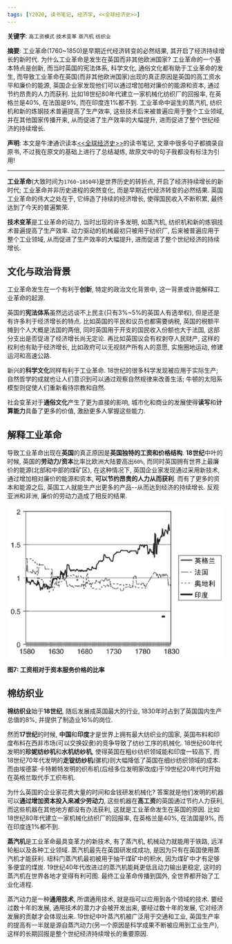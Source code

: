 ```yaml
---
tags: [Y2020, 读书笔记, 经济学, <<全球经济史>>]
---
```


**关键字**: `高工资模式` `技术变革` `蒸汽机` `纺织业`

**摘要**: 工业革命(1760~1850)是早期近代经济转变的必然结果, 其开启了经济持续增长的新时代. 为什么工业革命是发生在英国而非其他欧洲国家? 工业革命的一个基本特点是创新, 而当时英国的宪法体系, 科学文化, 通俗文化都有助于工业革命的发生, 而导致工业革命在英国(而非其他欧洲国家)出现的真正原因是英国的高工资水平和廉价的能源, 英国企业家发现他们可以通过增加相对廉价的能源和资本, 通过节约昂贵的人力而获利. 比如18世纪80年代建立一家机械化纺织厂的回报率, 在英格兰是40%, 在法国是9%, 而在印度连1%都不到. 工业革命中诞生的蒸汽机, 纺织机和新的炼钢技术普遍提高了生产效率, 这些技术后来被普遍应用于整个工业领域, 并在其他国家传播开来, 从而促进了生产效率的大幅提升, 进而促进了整个世纪经济的持续增长.

**声明**: 本文是牛津通识读本[<<全球经济史>>](https://book.douban.com/subject/26345472/)的读书笔记, 文章中很多句子都摘录自原书, 不过我在原文的基础上进行了总结凝练, 故原文中的句子我都没有标注为引用!

---

**工业革命**(大致时间为`1760~1850年`)是世界历史的转折点, 开启了经济持续增长的新时代; 工业革命并非历史进程的突然变化, 而是早期近代经济转变的必然结果. 英国工业革命的伟大之处在于, 它缔造了持续的经济增长, 使得国民收入不断积累, 最终达到了今天的普遍繁荣.

**技术变革**是工业革命的动力, 当时出现的许多发明, 如蒸汽机, 纺织机和新的炼钢技术普遍提高了生产效率. 动力驱动的机械最初只被用于纺织厂, 后来被普遍应用于整个工业领域, 从而促进了生产效率的大幅提升, 进而促进了整个世纪经济的持续增长.

## 文化与政治背景

工业革命发生在一个有利于**创新**, 特定的政治文化背景中, 这一背景或许能解释工业革命的起源.

英国的**宪法体系**虽然远远谈不上民主(只有3%~5%的英国人有选举权), 但是还是有许多利于经济增长的特点. 比如英国的平民和议员也都需要纳税, 英国的税额平摊到个人大概是法国的两倍, 同时英国用于开支的国民收入份额也大于法国, 这部分支出是否促进了经济增长尚无定论. 再比如英国议会有权剥夺人民财产, 这样的权利也有助于经济增长, 比如政府可以无视财产所有人的意愿, 实施圈地运动, 修建运河和高速公路.

新兴的**科学文化**同样有利于工业革命. 18世纪的很多科学发现被应用于实际生产; 自然哲学的成就也让人们意识到可以通过观察自然规律来改善生活; 牛顿的太阳系模型则促使人们重新看待宗教和自然.

社会变革对于**通俗文化**产生了更为直接的影响, 城市化和商业的发展使得**读写**和**计算能力**具备了更多的价值, 激励更多人掌握这些能力.

## 解释工业革命

导致工业革命出现在**英国**的真正原因是**英国独特的工资和价格结构**. **18世纪**中叶的时候, 英国的**劳动力/资本**比率比欧洲大陆要高出`60%`, 而同时英国拥有世界上最廉价的能源(北部和中部的煤矿区), 在这种情况下, 英国企业家发现通过采用新技术, 通过增加相对廉价的能源和资本, **可以节约昂贵的人力从而获利**. 而有了更多的资本和能源之后, 英国工人就能生产出更多的产品--从而达到经济的持续增长. 反观亚洲和非洲, 廉价的劳动力造成了相反的结果.

![图7](/assets/images/20200504/p7.png)

**图7: 工资相对于资本服务价格的比率**

## 棉纺织业

**棉纺织业**始于**18世纪**, 随后发展成英国最大的行业, 1830年时占到了英国国内生产总值的8%, 并提供了制造业16%的岗位.

然而**17世纪**的时候, **中国**和**印度**才是世界上拥有最大纺织业的国家, 英国布料和印度布料在西非市场(可以交换奴隶)的竞争导致了纺纱工序的机械化. 18世纪60年代发明的**珍妮纺纱机**和**水机纺纱机**, 使得英国在粗纱纺织领域能和印度一较高下, 而18世纪70年代发明的**走锭纺纱机**(骡机)则大幅降低了英国在细纱纺织领域的成本. 而由埃德蒙·卡特赖特发明的织布机(后经多位发明家改成)于19世纪20年代时开始在英格兰取代手工织布机.

为什么英国的企业家花费大量的时间和金钱研发机械化? 答案就是他们发明的机器可以**通过增加资本投入来减少劳动力**, 这些机器在**高工资**的英国通过节约人力获利, 而这些机器在其他地方都没有办法获利, 这就是工业革命发生在英国的原因. 比如18世纪80年代建立一家机械化纺织厂的回报率, 在英格兰是40%, 在法国是9%, 而在印度连1%都不到.

**蒸汽机**是工业革命最具变革力的新技术, 有了蒸汽机, 机械动力就能用于铁路, 远洋轮船以及各种工业领域. 蒸汽机最先在英国研发成成功, 是因为只有在英国使用蒸汽机才能获利. 纽科门蒸汽机最初被用于抽干煤矿中的积水, 因为煤矿中才有足够多便宜的煤炭. 19世纪40年代改进过的蒸汽机能耗更低且动力输出更稳定, 这时的蒸汽机在世界各地才变得有利可图. 最终工业革命传播到国外, 全世界都开始了工业化进程.

蒸汽动力是一种**通用技术**, 所谓通用技术, 就是指可以应用到各个领域的技术. 要经过数十年的发展, 通用技术的潜力才会被开发出来, 要经过数十年的发展, 它对经济发展的贡献才会体现出来. 19世纪中叶蒸汽机被广泛用于交通和工业, 英国生产率的提高有一半就是源自蒸汽动力(另一个原因是科学成果不断被应用到工业生产), 这样的长期回报是整个世纪经济持续增长的重要原因.
